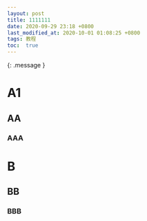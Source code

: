 ```yaml
---
layout: post
title: 1111111
date: 2020-09-29 23:18 +0800
last_modified_at: 2020-10-01 01:08:25 +0800
tags: 教程
toc:  true
---
```

{: .message }


# A1

## AA

### AAA

# B

## BB

### BBB
